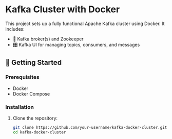 # Kafka Cluster with Docker

This project sets up a fully functional Apache Kafka cluster using Docker. It includes:
- 🐳 Kafka broker(s) and Zookeeper
- 🎛️ Kafka UI for managing topics, consumers, and messages

## 🚀 Getting Started

### Prerequisites
- Docker
- Docker Compose

### Installation

1. Clone the repository:
   ```bash
   git clone https://github.com/your-username/kafka-docker-cluster.git
   cd kafka-docker-cluster
 
 

